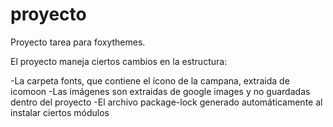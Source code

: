 # proyecto
Proyecto tarea para foxythemes.

El proyecto maneja ciertos cambios en la estructura:

-La carpeta fonts, que contiene el ícono de la campana, extraida de icomoon
-Las imágenes son extraidas de google images y no guardadas dentro del proyecto
-El archivo package-lock generado automáticamente al instalar ciertos módulos
